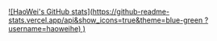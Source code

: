 
[![HaoWei's GitHub stats](https://github-readme-stats.vercel.app/api&show_icons=true&theme=blue-green ?username=haoweihe)
)](https://github.com/anuraghazra/github-readme-stats)
<!--
**HaoWeiHe/HaoWeiHe** is a ✨ _special_ ✨ repository because its `README.md` (this file) appears on your GitHub profile.

Here are some ideas to get you started:

- 🔭 I’m currently working on ...
- 🌱 I’m currently learning ...
- 👯 I’m looking to collaborate on ...
- 🤔 I’m looking for help with ...
- 💬 Ask me about ...
- 📫 How to reach me: ...
- 😄 Pronouns: ...
- ⚡ Fun fact: ...
-->
